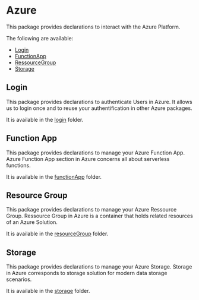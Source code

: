 # Azure

This package provides declarations to interact with the Azure Platform.

The following are available:
- [Login](#login)
- [FunctionApp](#function-app)
- [RessourceGroup](#resource-group)
- [Storage](#storage)

## Login

This package provides declarations to authenticate Users in Azure. It allows us to login once and to reuse your authentification in other Azure packages.

It is available in the [login](./login) folder.

## Function App

This package provides declarations to manage your Azure Function App. Azure Function App section in Azure concerns all about serverless functions.

It is available in the [functionApp](./functionApp/) folder.

## Resource Group

This package provides declarations to manage your Azure Ressource Group. Ressource Group in Azure is a container that holds related resources of an Azure Solution.

It is available in the [resourceGroup](./resourceGroup/) folder.

## Storage

This package provides declarations to manage your Azure Storage. Storage in Azure corresponds to storage solution for modern data storage scenarios.

It is available in the [storage](./storage/) folder.
